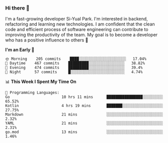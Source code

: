 ### Hi there 👋


I'm a fast-growing developer Si-Yual Park. I'm interested in backend, refactoring and learning new technologies. I am confident that the clean code and efficient process of software engineering can contribute to improving the productivity of the team. My goal is to become a developer who has a positive influence to others 🔭

<!--START_SECTION:waka-->
**I'm an Early 🐤** 

```text
🌞 Morning    205 commits    ████░░░░░░░░░░░░░░░░░░░░░   17.04% 
🌆 Daytime    467 commits    █████████░░░░░░░░░░░░░░░░   38.82% 
🌃 Evening    474 commits    █████████░░░░░░░░░░░░░░░░   39.4% 
🌙 Night      57 commits     █░░░░░░░░░░░░░░░░░░░░░░░░   4.74%

```


📊 **This Week I Spent My Time On** 

```text
💬 Programming Languages: 
Go                       10 hrs 11 mins      ████████████████░░░░░░░░░   65.52% 
Kotlin                   4 hrs 19 mins       ███████░░░░░░░░░░░░░░░░░░   27.75% 
Markdown                 21 mins             ░░░░░░░░░░░░░░░░░░░░░░░░░   2.32% 
YAML                     21 mins             ░░░░░░░░░░░░░░░░░░░░░░░░░   2.31% 
go.mod                   13 mins             ░░░░░░░░░░░░░░░░░░░░░░░░░   1.46%

```


<!--END_SECTION:waka-->
